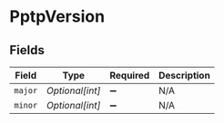 # PptpVersion


## Fields

| Field              | Type               | Required           | Description        |
| ------------------ | ------------------ | ------------------ | ------------------ |
| `major`            | *Optional[int]*    | :heavy_minus_sign: | N/A                |
| `minor`            | *Optional[int]*    | :heavy_minus_sign: | N/A                |